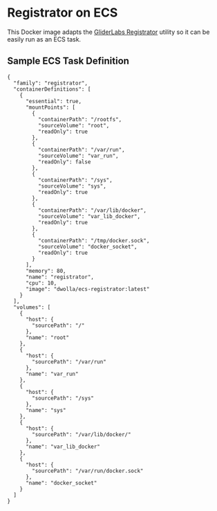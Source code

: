 # Registrator on ECS

This Docker image adapts the [GliderLabs Registrator](https://github.com/gliderlabs/registrator) utility so it can be easily run as an ECS task.

## Sample ECS Task Definition

    {
      "family": "registrator",
      "containerDefinitions": [
        {
          "essential": true,
          "mountPoints": [
            {
              "containerPath": "/rootfs",
              "sourceVolume": "root",
              "readOnly": true
            },
            {
              "containerPath": "/var/run",
              "sourceVolume": "var_run",
              "readOnly": false
            },
            {
              "containerPath": "/sys",
              "sourceVolume": "sys",
              "readOnly": true
            },
            {
              "containerPath": "/var/lib/docker",
              "sourceVolume": "var_lib_docker",
              "readOnly": true
            },
            {
              "containerPath": "/tmp/docker.sock",
              "sourceVolume": "docker_socket",
              "readOnly": true
            }
          ],
          "memory": 80,
          "name": "registrator",
          "cpu": 10,
          "image": "dwolla/ecs-registrator:latest"
        }
      ],
      "volumes": [
        {
          "host": {
            "sourcePath": "/"
          },
          "name": "root"
        },
        {
          "host": {
            "sourcePath": "/var/run"
          },
          "name": "var_run"
        },
        {
          "host": {
            "sourcePath": "/sys"
          },
          "name": "sys"
        },
        {
          "host": {
            "sourcePath": "/var/lib/docker/"
          },
          "name": "var_lib_docker"
        },
        {
          "host": {
            "sourcePath": "/var/run/docker.sock"
          },
          "name": "docker_socket"
        }
      ]
    }
